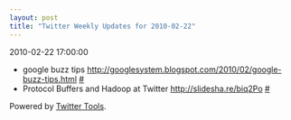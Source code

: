 ```yaml
---
layout: post
title: "Twitter Weekly Updates for 2010-02-22"
---
```


<p class='meta'>2010-02-22 17:00:00</p>

<ul class="aktt_tweet_digest">
	<li>google buzz tips <a href="http://googlesystem.blogspot.com/2010/02/google-buzz-tips.html" rel="nofollow">http://googlesystem.blogspot.com/2010/02/google-buzz-tips.html</a> <a href="http://twitter.com/Joshua_C/statuses/9428245415">#</a></li>
	<li>Protocol Buffers and Hadoop at Twitter <a href="http://slidesha.re/biq2Po" rel="nofollow">http://slidesha.re/biq2Po</a> <a href="http://twitter.com/Joshua_C/statuses/9382297551">#</a></li>
</ul>
<p class="aktt_credit">Powered by <a href="http://alexking.org/projects/wordpress">Twitter Tools</a>.</p>
